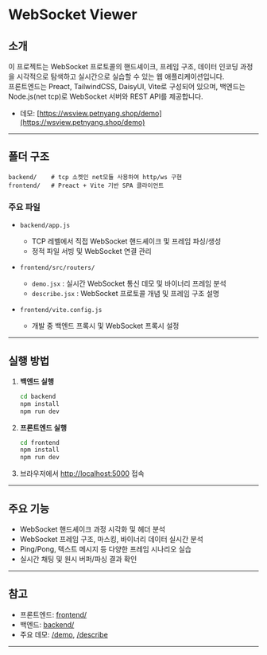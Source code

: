 # WebSocket Viewer

## 소개

이 프로젝트는 WebSocket 프로토콜의 핸드셰이크, 프레임 구조, 데이터 인코딩 과정을 시각적으로 탐색하고 실시간으로 실습할 수 있는 웹 애플리케이션입니다.  
프론트엔드는 Preact, TailwindCSS, DaisyUI, Vite로 구성되어 있으며, 백엔드는 Node.js(net tcp)로 WebSocket 서버와 REST API를 제공합니다.

- 데모: [https://wsview.petnyang.shop/demo](https://wsview.petnyang.shop/demo)

---

## 폴더 구조

```
backend/    # tcp 소켓인 net모듈 사용하여 http/ws 구현
frontend/   # Preact + Vite 기반 SPA 클라이언트
```

### 주요 파일

- `backend/app.js`  
  - TCP 레벨에서 직접 WebSocket 핸드셰이크 및 프레임 파싱/생성
  - 정적 파일 서빙 및 WebSocket 연결 관리

- `frontend/src/routers/`  
  - `demo.jsx` : 실시간 WebSocket 통신 데모 및 바이너리 프레임 분석
  - `describe.jsx` : WebSocket 프로토콜 개념 및 프레임 구조 설명

- `frontend/vite.config.js`  
  - 개발 중 백엔드 프록시 및 WebSocket 프록시 설정

---

## 실행 방법

1. **백엔드 실행**
   ```sh
   cd backend
   npm install
   npm run dev
   ```

2. **프론트엔드 실행**
   ```sh
   cd frontend
   npm install
   npm run dev
   ```

3. 브라우저에서 [http://localhost:5000](http://localhost:5000) 접속

---

## 주요 기능

- WebSocket 핸드셰이크 과정 시각화 및 헤더 분석
- WebSocket 프레임 구조, 마스킹, 바이너리 데이터 실시간 분석
- Ping/Pong, 텍스트 메시지 등 다양한 프레임 시나리오 실습
- 실시간 채팅 및 원시 버퍼/파싱 결과 확인

---

## 참고

- 프론트엔드: [frontend/](frontend/)
- 백엔드: [backend/](backend/)
- 주요 데모: [/demo](frontend/src/routers/demo.jsx), [/describe](frontend/src/routers/describe.jsx)

---
